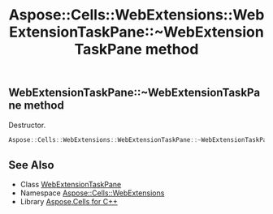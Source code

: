 ﻿---
title: Aspose::Cells::WebExtensions::WebExtensionTaskPane::~WebExtensionTaskPane method
linktitle: ~WebExtensionTaskPane
second_title: Aspose.Cells for C++ API Reference
description: 'Aspose::Cells::WebExtensions::WebExtensionTaskPane::~WebExtensionTaskPane method. Destructor in C++.'
type: docs
weight: 200
url: /cpp/aspose.cells.webextensions/webextensiontaskpane/~webextensiontaskpane/
---
## WebExtensionTaskPane::~WebExtensionTaskPane method


Destructor.

```cpp
Aspose::Cells::WebExtensions::WebExtensionTaskPane::~WebExtensionTaskPane()
```

## See Also

* Class [WebExtensionTaskPane](../)
* Namespace [Aspose::Cells::WebExtensions](../../)
* Library [Aspose.Cells for C++](../../../)
